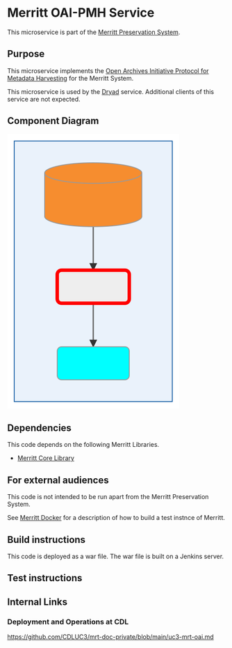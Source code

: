 # Merritt OAI-PMH Service

This microservice is part of the [Merritt Preservation System](https://github.com/CDLUC3/mrt-doc).

## Purpose

This microservice implements the [Open Archives Initiative
Protocol for Metadata Harvesting](https://www.openarchives.org/pmh/) for the Merritt System.

This microservice is used by the [Dryad](https://datadryad.org/) service. 
Additional clients of this service are not expected. 

## Component Diagram
[![Flowchart](https://github.com/CDLUC3/mrt-doc/raw/main/diagrams/oai.mmd.svg)](https://cdluc3.github.io/mrt-doc/diagrams/oai)

## Dependencies

This code depends on the following Merritt Libraries.
- [Merritt Core Library](https://github.com/CDLUC3/mrt-core2)

## For external audiences
This code is not intended to be run apart from the Merritt Preservation System.

See [Merritt Docker](https://github.com/CDLUC3/merritt-docker) for a description of how to build a test instnce of Merritt.

## Build instructions
This code is deployed as a war file. The war file is built on a Jenkins server.

## Test instructions

## Internal Links

### Deployment and Operations at CDL

https://github.com/CDLUC3/mrt-doc-private/blob/main/uc3-mrt-oai.md
